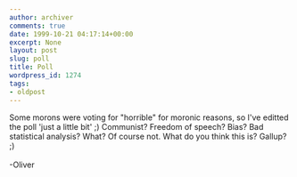 ```yaml
---
author: archiver
comments: true
date: 1999-10-21 04:17:14+00:00
excerpt: None
layout: post
slug: poll
title: Poll
wordpress_id: 1274
tags:
- oldpost
---
```


Some morons were voting for "horrible" for moronic reasons, so I've editted the poll 'just a little bit' ;) Communist? Freedom of speech? Bias? Bad statistical analysis? What? Of course not. What do you think this is? Gallup? ;)<br /><br />-Oliver